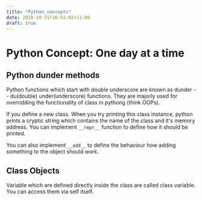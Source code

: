 ```yaml
---
title: "Python_concepts"
date: 2020-10-31T16:51:02+11:00
draft: true
---
```


# Python Concept: One day at a time #


## Python dunder methods ##

Python functions which start with double underscore are known as dunder -- du(double) under(underscore) functions. They are majorly used for overridding the functionality of class in pythong (think OOPs).

If you define a new class. When you try printing this class instance, python prints a cryptic string which contains the name of the class and it's memory address. You can implement `__repr__` function to define how it should be printed.

You can also implement `__add__` to define the behaviour how adding something to the object should work.


## Class Objects

Variable which are defined directly inside the class are called class variable. You can access them via self itself.





